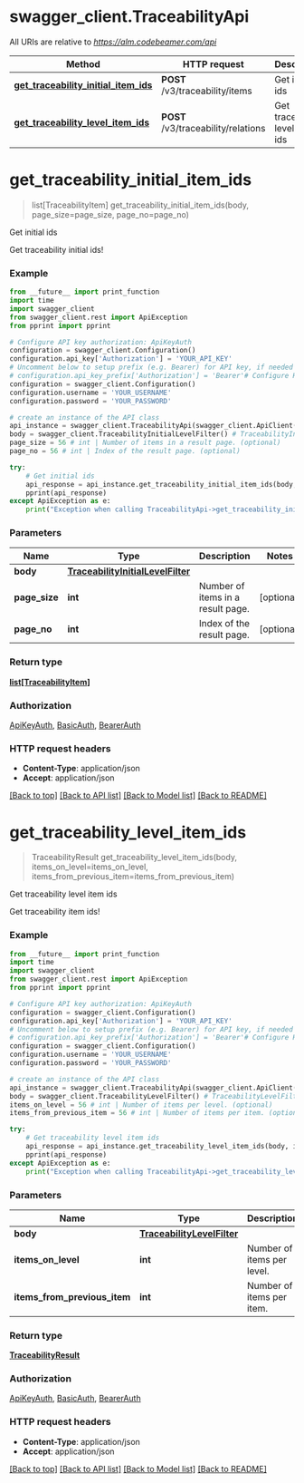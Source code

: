 # swagger_client.TraceabilityApi

All URIs are relative to *https://alm.codebeamer.com/api*

Method | HTTP request | Description
------------- | ------------- | -------------
[**get_traceability_initial_item_ids**](TraceabilityApi.md#get_traceability_initial_item_ids) | **POST** /v3/traceability/items | Get initial ids
[**get_traceability_level_item_ids**](TraceabilityApi.md#get_traceability_level_item_ids) | **POST** /v3/traceability/relations | Get traceability level item ids

# **get_traceability_initial_item_ids**
> list[TraceabilityItem] get_traceability_initial_item_ids(body, page_size=page_size, page_no=page_no)

Get initial ids

Get traceability initial ids!

### Example
```python
from __future__ import print_function
import time
import swagger_client
from swagger_client.rest import ApiException
from pprint import pprint

# Configure API key authorization: ApiKeyAuth
configuration = swagger_client.Configuration()
configuration.api_key['Authorization'] = 'YOUR_API_KEY'
# Uncomment below to setup prefix (e.g. Bearer) for API key, if needed
# configuration.api_key_prefix['Authorization'] = 'Bearer'# Configure HTTP basic authorization: BasicAuth
configuration = swagger_client.Configuration()
configuration.username = 'YOUR_USERNAME'
configuration.password = 'YOUR_PASSWORD'

# create an instance of the API class
api_instance = swagger_client.TraceabilityApi(swagger_client.ApiClient(configuration))
body = swagger_client.TraceabilityInitialLevelFilter() # TraceabilityInitialLevelFilter | 
page_size = 56 # int | Number of items in a result page. (optional)
page_no = 56 # int | Index of the result page. (optional)

try:
    # Get initial ids
    api_response = api_instance.get_traceability_initial_item_ids(body, page_size=page_size, page_no=page_no)
    pprint(api_response)
except ApiException as e:
    print("Exception when calling TraceabilityApi->get_traceability_initial_item_ids: %s\n" % e)
```

### Parameters

Name | Type | Description  | Notes
------------- | ------------- | ------------- | -------------
 **body** | [**TraceabilityInitialLevelFilter**](TraceabilityInitialLevelFilter.md)|  | 
 **page_size** | **int**| Number of items in a result page. | [optional] 
 **page_no** | **int**| Index of the result page. | [optional] 

### Return type

[**list[TraceabilityItem]**](TraceabilityItem.md)

### Authorization

[ApiKeyAuth](../README.md#ApiKeyAuth), [BasicAuth](../README.md#BasicAuth), [BearerAuth](../README.md#BearerAuth)

### HTTP request headers

 - **Content-Type**: application/json
 - **Accept**: application/json

[[Back to top]](#) [[Back to API list]](../README.md#documentation-for-api-endpoints) [[Back to Model list]](../README.md#documentation-for-models) [[Back to README]](../README.md)

# **get_traceability_level_item_ids**
> TraceabilityResult get_traceability_level_item_ids(body, items_on_level=items_on_level, items_from_previous_item=items_from_previous_item)

Get traceability level item ids

Get traceability item ids!

### Example
```python
from __future__ import print_function
import time
import swagger_client
from swagger_client.rest import ApiException
from pprint import pprint

# Configure API key authorization: ApiKeyAuth
configuration = swagger_client.Configuration()
configuration.api_key['Authorization'] = 'YOUR_API_KEY'
# Uncomment below to setup prefix (e.g. Bearer) for API key, if needed
# configuration.api_key_prefix['Authorization'] = 'Bearer'# Configure HTTP basic authorization: BasicAuth
configuration = swagger_client.Configuration()
configuration.username = 'YOUR_USERNAME'
configuration.password = 'YOUR_PASSWORD'

# create an instance of the API class
api_instance = swagger_client.TraceabilityApi(swagger_client.ApiClient(configuration))
body = swagger_client.TraceabilityLevelFilter() # TraceabilityLevelFilter | 
items_on_level = 56 # int | Number of items per level. (optional)
items_from_previous_item = 56 # int | Number of items per item. (optional)

try:
    # Get traceability level item ids
    api_response = api_instance.get_traceability_level_item_ids(body, items_on_level=items_on_level, items_from_previous_item=items_from_previous_item)
    pprint(api_response)
except ApiException as e:
    print("Exception when calling TraceabilityApi->get_traceability_level_item_ids: %s\n" % e)
```

### Parameters

Name | Type | Description  | Notes
------------- | ------------- | ------------- | -------------
 **body** | [**TraceabilityLevelFilter**](TraceabilityLevelFilter.md)|  | 
 **items_on_level** | **int**| Number of items per level. | [optional] 
 **items_from_previous_item** | **int**| Number of items per item. | [optional] 

### Return type

[**TraceabilityResult**](TraceabilityResult.md)

### Authorization

[ApiKeyAuth](../README.md#ApiKeyAuth), [BasicAuth](../README.md#BasicAuth), [BearerAuth](../README.md#BearerAuth)

### HTTP request headers

 - **Content-Type**: application/json
 - **Accept**: application/json

[[Back to top]](#) [[Back to API list]](../README.md#documentation-for-api-endpoints) [[Back to Model list]](../README.md#documentation-for-models) [[Back to README]](../README.md)

